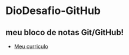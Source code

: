 # DioDesafio-GitHub
## meu bloco de notas Git/GitHub!
- [Meu curriculo](https://github.com/thyagopacheco/DioDesafio-GItHUb/blob/main/meu-curriculo/curriculo-2021.md)
